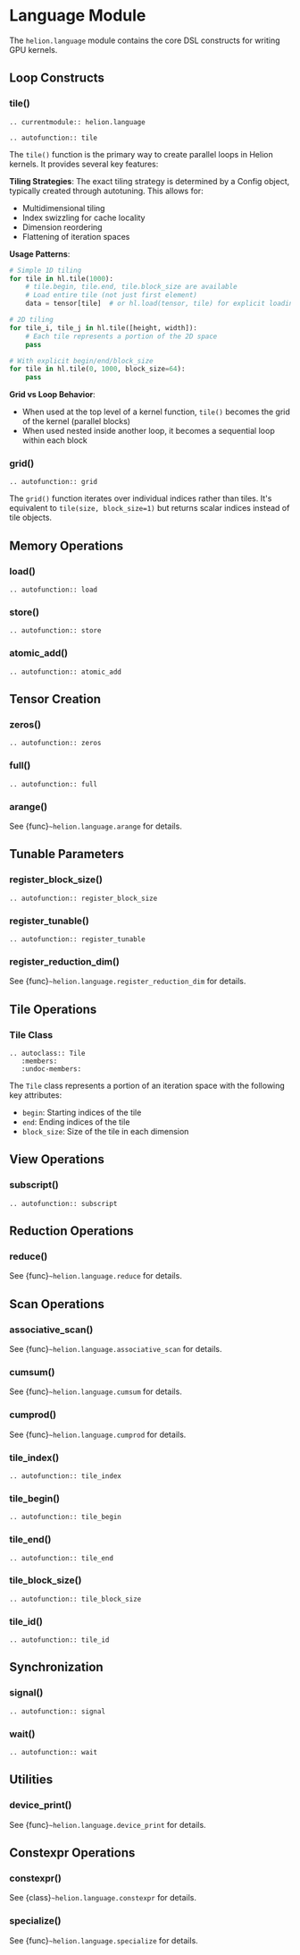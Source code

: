 # Language Module

The `helion.language` module contains the core DSL constructs for writing GPU kernels.

## Loop Constructs

### tile()

```{eval-rst}
.. currentmodule:: helion.language

.. autofunction:: tile
```

The `tile()` function is the primary way to create parallel loops in Helion kernels. It provides several key features:

**Tiling Strategies**: The exact tiling strategy is determined by a Config object, typically created through autotuning. This allows for:
- Multidimensional tiling
- Index swizzling for cache locality
- Dimension reordering
- Flattening of iteration spaces

**Usage Patterns**:

```python
# Simple 1D tiling
for tile in hl.tile(1000):
    # tile.begin, tile.end, tile.block_size are available
    # Load entire tile (not just first element)
    data = tensor[tile]  # or hl.load(tensor, tile) for explicit loading
```

```python
# 2D tiling
for tile_i, tile_j in hl.tile([height, width]):
    # Each tile represents a portion of the 2D space
    pass
```

```python
# With explicit begin/end/block_size
for tile in hl.tile(0, 1000, block_size=64):
    pass
```

**Grid vs Loop Behavior**:
- When used at the top level of a kernel function, `tile()` becomes the grid of the kernel (parallel blocks)
- When used nested inside another loop, it becomes a sequential loop within each block

### grid()

```{eval-rst}
.. autofunction:: grid
```

The `grid()` function iterates over individual indices rather than tiles. It's equivalent to `tile(size, block_size=1)` but returns scalar indices instead of tile objects.

## Memory Operations

### load()

```{eval-rst}
.. autofunction:: load
```

### store()

```{eval-rst}
.. autofunction:: store
```

### atomic_add()

```{eval-rst}
.. autofunction:: atomic_add
```

## Tensor Creation

### zeros()

```{eval-rst}
.. autofunction:: zeros
```

### full()

```{eval-rst}
.. autofunction:: full
```

### arange()

See {func}`~helion.language.arange` for details.

## Tunable Parameters

### register_block_size()

```{eval-rst}
.. autofunction:: register_block_size
```

### register_tunable()

```{eval-rst}
.. autofunction:: register_tunable
```

### register_reduction_dim()

See {func}`~helion.language.register_reduction_dim` for details.

## Tile Operations

### Tile Class

```{eval-rst}
.. autoclass:: Tile
   :members:
   :undoc-members:
```

The `Tile` class represents a portion of an iteration space with the following key attributes:
- `begin`: Starting indices of the tile
- `end`: Ending indices of the tile
- `block_size`: Size of the tile in each dimension

## View Operations

### subscript()

```{eval-rst}
.. autofunction:: subscript
```

## Reduction Operations

### reduce()

See {func}`~helion.language.reduce` for details.

## Scan Operations

### associative_scan()

See {func}`~helion.language.associative_scan` for details.

### cumsum()

See {func}`~helion.language.cumsum` for details.

### cumprod()

See {func}`~helion.language.cumprod` for details.

### tile_index()

```{eval-rst}
.. autofunction:: tile_index
```

### tile_begin()

```{eval-rst}
.. autofunction:: tile_begin
```

### tile_end()

```{eval-rst}
.. autofunction:: tile_end
```

### tile_block_size()

```{eval-rst}
.. autofunction:: tile_block_size
```

### tile_id()

```{eval-rst}
.. autofunction:: tile_id
```

## Synchronization


### signal()

```{eval-rst}
.. autofunction:: signal
```

### wait()

```{eval-rst}
.. autofunction:: wait
```

## Utilities

### device_print()

See {func}`~helion.language.device_print` for details.

## Constexpr Operations

### constexpr()

See {class}`~helion.language.constexpr` for details.

### specialize()

See {func}`~helion.language.specialize` for details.
